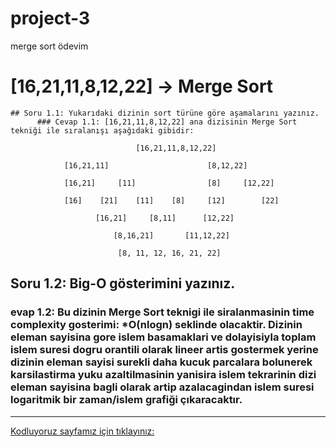 # project-3
merge sort ödevim

# [16,21,11,8,12,22] -> Merge Sort
    ## Soru 1.1: Yukarıdaki dizinin sort türüne göre aşamalarını yazınız.
	      ### Cevap 1.1: [16,21,11,8,12,22] ana dizisinin Merge Sort tekniği ile sıralanışı aşağıdaki gibidir:
                         
                         		[16,21,11,8,12,22]						
										
                [16,21,11]						[8,12,22]
										
	            [16,21]		[11]		        [8]	    [12,22]	
										
                [16]	[21]	[11]	[8]		[12]		[22]
										
	                   [16,21]	   [8,11]	   [12,22]		
										
	                       [8,16,21]	   [11,12,22]		
										
		                    [8,	11,	12,	16,	21,	22]			


## Soru 1.2: Big-O gösterimini yazınız.
### evap 1.2: Bu dizinin Merge Sort teknigi ile siralanmasinin time complexity gosterimi: *O(nlogn) seklinde olacaktir. Dizinin eleman sayisina gore islem basamaklari ve dolayisiyla toplam islem suresi dogru orantili olarak lineer artis gostermek yerine dizinin eleman sayisi surekli daha kucuk parcalara bolunerek karsilastirma yuku azaltilmasinin yanisira islem tekrarinin dizi eleman sayisina bagli olarak artip azalacagindan islem suresi logaritmik bir zaman/islem grafiği çıkaracaktır. 
-----------------------------------------
[Kodluyoruz sayfamız için tıklayınız:](https://www.patika.dev/tr)

